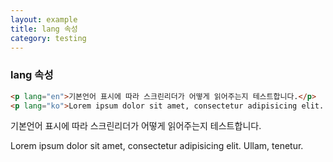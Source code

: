 ```yaml
---
layout: example
title: lang 속성
category: testing
---
```


### lang 속성

```html
<p lang="en">기본언어 표시에 따라 스크린리더가 어떻게 읽어주는지 테스트합니다.</p>
<p lang="ko">Lorem ipsum dolor sit amet, consectetur adipisicing elit. Ullam, tenetur.</p>
```

<p lang="en">기본언어 표시에 따라 스크린리더가 어떻게 읽어주는지 테스트합니다.</p>
<p lang="ko">Lorem ipsum dolor sit amet, consectetur adipisicing elit. Ullam, tenetur.</p>